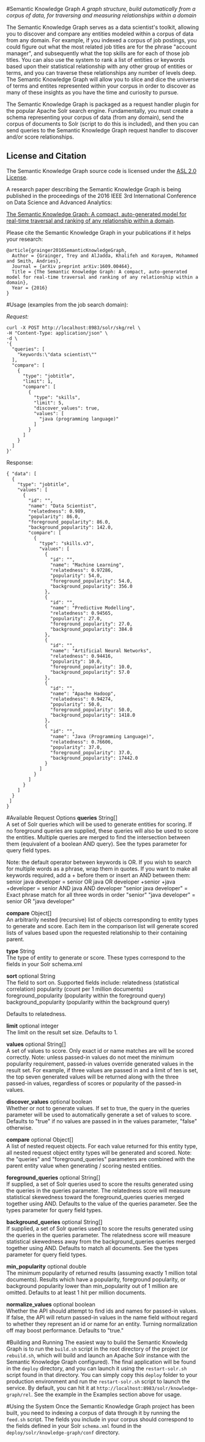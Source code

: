 #Semantic Knowledge Graph
*A graph structure, build automatically from a corpus of data, for traversing and measuring relationships within a domain*

The Semantic Knowledge Graph serves as a data scientist's toolkit, allowing you to discover and compare any entities modeled within a corpus of data from any domain. For example, if you indexed a corpus of job postings, you could figure out what the most related job titles are for the phrase "account manager", and subsequently what the top skills are for each of those job titles. You can also use the system to rank a list of entities or keywords based upon their statistical relationship with any other group of entities or terms, and you can traverse these relationships any number of levels deep.  The Semantic Knowledge Graph will allow you to slice and dice the universe of terms and entites represented within your corpus in order to discover as many of these insights as you have the time and curiosity to pursue.

The Semantic Knowledge Graph is packaged as a request handler plugin for the popular Apache Solr search engine. Fundamentally, you must create a schema representing your corpus of data (from any domain), send the corpus of documents to Solr (script to do this is included), and then you can send queries to the Semantic Knowledge Graph request handler to discover and/or score relationships.

## License and Citation

The Semantic Knowledge Graph source code is licensed under the [ASL 2.0 License](https://github.com/careerbuilder/semantic-knowledge-graph/blob/master/LICENSE). 

A research paper describing the Semantic Knowledge Graph is being published in the proceedings of the 2016 IEEE 3rd International Conference on Data Science and Advanced Analytics: 

[The Semantic Knowledge Graph: A compact, auto-generated model for real-time traversal and ranking of any relationship within a domain](https://arxiv.org/abs/1609.00464).

Please cite the Semantic Knowledge Graph in your publications if it helps your research:

    @article{grainger2016SemanticKnowledgeGraph,
      Author = {Grainger, Trey and AlJadda, Khalifeh and Korayem, Mohammed and Smith, Andries},
      Journal = {arXiv preprint arXiv:1609.00464},
      Title = {The Semantic Knowledge Graph: A compact, auto-generated model for real-time traversal and ranking of any relationship within a domain},
      Year = {2016}
    }

#Usage (examples from the job search domain):

*Request:*
```
curl -X POST http://localhost:8983/solr/skg/rel \
-H "Content-Type: application/json" \
-d \
'{
  "queries": [
    "keywords:\"data scientist\""
  ],
  "compare": [
    {
      "type": "jobtitle",
      "limit": 1,
      "compare": [
        {
          "type": "skills",
          "limit": 5,
          "discover_values": true,
          "values": [
            "java (programming language)"
          ]
        }
      ]
    }
  ]
}'
```

Response:
```
{ "data": [
  {
    "type": "jobtitle",
    "values": [
      {
        "id": "",
        "name": "Data Scientist",
        "relatedness": 0.989,
        "popularity": 86.0,
        "foreground_popularity": 86.0,
        "background_popularity": 142.0,
        "compare": [
          {
            "type": "skills.v3",
            "values": [
              {
                "id": "",
                "name": "Machine Learning",
                "relatedness": 0.97286,
                "popularity": 54.0,
                "foreground_popularity": 54.0,
                "background_popularity": 356.0
              },
              {
                "id": "",
                "name": "Predictive Modelling",
                "relatedness": 0.94565,
                "popularity": 27.0,
                "foreground_popularity": 27.0,
                "background_popularity": 384.0
              },
              {
                "id": "",
                "name": "Artificial Neural Networks",
                "relatedness": 0.94416,
                "popularity": 10.0,
                "foreground_popularity": 10.0,
                "background_popularity": 57.0
              },
              {
                "id": "",
                "name": "Apache Hadoop",
                "relatedness": 0.94274,
                "popularity": 50.0,
                "foreground_popularity": 50.0,
                "background_popularity": 1418.0
              },
              {
                "id": "",
                "name": "Java (Programming Language)",
                "relatedness": 0.76606,
                "popularity": 37.0,
                "foreground_popularity": 37.0,
                "background_popularity": 17442.0
              }
            ]
          }
        ]
      }
    ]
  }
 ]
}
```

#Available Request Options
**queries**	String[]  
A set of Solr queries which will be used to generate entities for scoring. If no foreground queries are supplied, these queries will also be used to score the entities. Multiple queries are merged to find the intersection between them (equivalent of a boolean AND query). See the types parameter for query field types. 

Note: the default operator between keywords is OR. If you wish to search for multiple words as a phrase, wrap them in quotes. If you want to make all keywords required, add a + before them or insert an AND between them: 
    senior java developer = senior OR java OR developer 
    +senior +java +developer = senior AND java AND developer 
    "senior java developer" = Exact phrase match for all three words in order 
    "senior" "java developer" = senior OR "java developer"

**compare**	Object[]  
An arbitrarily nested (recursive) list of objects corresponding to entity types to generate and score. Each item in the comparison list will generate scored lists of values based upon the requested relationship to their containing parent.

**type**	String  
The type of entity to generate or score. These types correspond to the fields in your Solr schema.xml 

**sort** optional	String  
The field to sort on. Supported fields include: 
  relatedness (statistical correlation)
  popularity (count per 1 million documents)
  foreground_popularity (popularity within the foreground query)
  background_popularity (popularity within the background query)

Defaults to relatedness.

**limit** optional	integer  
The limit on the result set size. Defaults to 1.

**values** optional	String[]  
A set of values to score. Only exact id or name matches are will be scored correctly. Note: unless passed-in values do not meet the minimum popularity requirement, passed-in values override generated values in the result set. For example, if three values are passed in and a limit of ten is set, the top seven generated values will be returned along with the three passed-in values, regardless of scores or popularity of the passed-in values.

**discover_values** optional boolean  
Whether or not to generate values. If set to true, the query in the queries parameter will be used to automatically generate a set of values to score. Defaults to "true" if no values are passed in in the values parameter, "false" otherwise.

**compare** optional	Object[]  
A list of nested request objects. For each value returned for this entity type, all nested request object entity types will be generated and scored. Note: the "queries" and "foreground_queries" parameters are combined with the parent entity value when generating / scoring nested entities.

**foreground_queries** optional	String[]  
If supplied, a set of Solr queries used to score the results generated using the queries in the queries parameter. The relatedness score will measure statistical skewedness toward the foreground_queries queries merged together using AND. Defaults to the value of the queries parameter. See the types parameter for query field types.

**background_queries** optional	String[]  
If supplied, a set of Solr queries used to score the results generated using the queries in the queries parameter. The relatedness score will measure statistical skewedness away from the background_queries queries merged together using AND. Defaults to match all documents. See the types parameter for query field types.

**min_popularity** optional	double  
The minimum popularity of returned results (assuming exactly 1 million total documents). Results which have a popularity, foreground popularity, or background popularity lower than min_popularity out of 1 million are omitted. Defaults to at least 1 hit per million documents.

**normalize_values** optional	boolean  
Whether the API should attempt to find ids and names for passed-in values. If false, the API will return passed-in values in the name field without regard to whether they represent an id or name for an entity. Turning normalization off may boost performance. Defaults to "true."

#Building and Running
The easiest way to build the Semantic Knowledg Graph is to run the `build.sh` script in the root directory of the project (or `rebuild.sh`, which will build and launch an Apache Solr instance with the Semantic Knowledge Graph configured). The final application will be found in the `deploy` directory, and you can launch it using the `restart-solr.sh` script found in that directory. You can simply copy this `deploy` folder to your production environment and run the `restart-solr.sh` script to launch the service. By default, you can hit it at `http://localhost:8983/solr/knowledge-graph/rel`. See the example in the Examples section above for usage.

#Using the System
Once the Semantic Knowledge Graph project has been built, you need to indexing a corpus of data through it by running the `feed.sh` script. The fields you include in your corpus should correspond to the fields defined in your Solr `schema.xml` found in the `deploy/solr/knowledge-graph/conf` directory.
